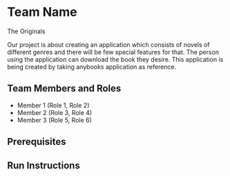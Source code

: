# Team Name
The Originals

Our project is about creating an application which consists of novels of different genres and there will be few special features for that. The person using the application can download the book they desire. This application is being created by taking anybooks application as reference.

## Team Members and Roles

* Member 1 (Role 1, Role 2)
* Member 2 (Role 3, Role 4)
* Member 3 (Role 5, Role 6)

## Prerequisites

## Run Instructions

